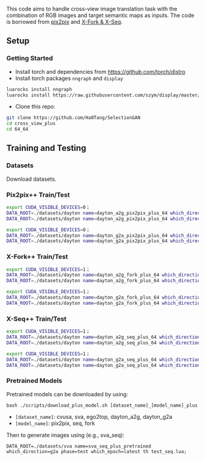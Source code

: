 This code aims to handle cross-view image translation task with the combination of RGB images and target semantic maps as inputs.
The code is borrowed from [pix2pix](https://github.com/phillipi/pix2pix) and [X-Fork & X-Seq](https://github.com/kregmi/cross-view-image-synthesis). 

## Setup

### Getting Started
- Install torch and dependencies from https://github.com/torch/distro
- Install torch packages `nngraph` and `display`
```bash
luarocks install nngraph
luarocks install https://raw.githubusercontent.com/szym/display/master/display-scm-0.rockspec
```
- Clone this repo:
```bash
git clone https://github.com/Ha0Tang/SelectionGAN
cd cross_view_plus
cd 64_64
```

## Training and Testing
### Datasets
Download datasets.

### Pix2pix++ Train/Test
```bash
export CUDA_VISIBLE_DEVICES=0；
DATA_ROOT=./datasets/dayton name=dayton_a2g_pix2pix_plus_64 which_direction=g2a phase=train loadSize=64 fineSize=64 niter=100 th train_pix2pix.lua;
DATA_ROOT=./datasets/dayton name=dayton_a2g_pix2pix_plus_64 which_direction=g2a phase=test loadSize=64 fineSize=64 which_epoch=100 th test_pix2pix.lua;

export CUDA_VISIBLE_DEVICES=0；
DATA_ROOT=./datasets/dayton name=dayton_g2a_pix2pix_plus_64 which_direction=a2g phase=train loadSize=64 fineSize=64 niter=100 th train_pix2pix.lua;
DATA_ROOT=./datasets/dayton name=dayton_g2a_pix2pix_plus_64 which_direction=a2g phase=test loadSize=64 fineSize=64 which_epoch=100 th test_pix2pix.lua;
```

### X-Fork++ Train/Test
```bash
export CUDA_VISIBLE_DEVICES=1；
DATA_ROOT=./datasets/dayton name=dayton_a2g_fork_plus_64 which_direction=g2a phase=train loadSize=64 fineSize=64 niter=100 th train_fork.lua;
DATA_ROOT=./datasets/dayton name=dayton_a2g_fork_plus_64 which_direction=g2a phase=test loadSize=64 fineSize=64 which_epoch=100 th test_fork.lua;

export CUDA_VISIBLE_DEVICES=1；
DATA_ROOT=./datasets/dayton name=dayton_g2a_fork_plus_64 which_direction=a2g phase=train loadSize=64 fineSize=64 niter=100 th train_fork.lua;
DATA_ROOT=./datasets/dayton name=dayton_g2a_fork_plus_64 which_direction=a2g phase=test loadSize=64 fineSize=64 which_epoch=100 th test_fork.lua;

```

### X-Seq++ Train/Test
```bash
export CUDA_VISIBLE_DEVICES=1；
DATA_ROOT=./datasets/dayton name=dayton_a2g_seq_plus_64 which_direction=g2a phase=train loadSize=64 fineSize=64 niter=100 th train_seq.lua;
DATA_ROOT=./datasets/dayton name=dayton_a2g_seq_plus_64 which_direction=g2a phase=test loadSize=64 fineSize=64 which_epoch=100 th test_seq.lua;

export CUDA_VISIBLE_DEVICES=1；
DATA_ROOT=./datasets/dayton name=dayton_g2a_seq_plus_64 which_direction=a2g phase=train loadSize=64 fineSize=64 niter=100 th train_seq.lua;
DATA_ROOT=./datasets/dayton name=dayton_g2a_seq_plus_64 which_direction=a2g phase=test loadSize=64 fineSize=64 which_epoch=100 th test_seq.lua;

```

### Pretrained Models
Pretrained models can be downloaded by using:
```
bash ./scripts/download_plus_model.sh [dataset_name]_[model_name]_plus
```
- `[dataset_name]`: cvusa, sva, ego2top, dayton_a2g, dayton_g2a
- `[model_name]`: pix2pix, seq, fork

Then to generate images using (e.g., sva_seq):
```
DATA_ROOT=./datasets/sva name=sva_seq_plus_pretrained which_direction=g2a phase=test which_epoch=latest th test_seq.lua;
```

